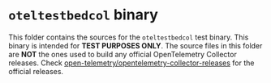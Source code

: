 # `oteltestbedcol` binary

This folder contains the sources for the `oteltestbedcol` test binary. This binary is intended for **TEST PURPOSES ONLY**. The source files in this folder are **NOT** the ones used to build any official OpenTelemetry Collector releases.
Check [open-telemetry/opentelemetry-collector-releases](https://github.com/open-telemetry/opentelemetry-collector-releases) for the official releases.
